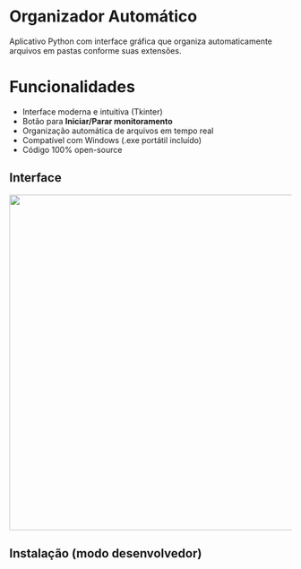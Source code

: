 #  Organizador Automático

Aplicativo Python com interface gráfica que organiza automaticamente arquivos em pastas conforme suas extensões.

# Funcionalidades

- Interface moderna e intuitiva (Tkinter)
- Botão para **Iniciar/Parar monitoramento**
- Organização automática de arquivos em tempo real
- Compatível com Windows (.exe portátil incluído)
- Código 100% open-source

##  Interface
<img src="assets/preview.png" width="600">

##  Instalação (modo desenvolvedor)
